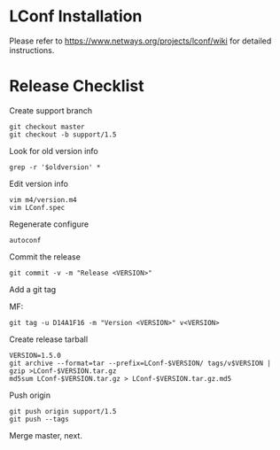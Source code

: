 # LConf Installation

Please refer to https://www.netways.org/projects/lconf/wiki for detailed instructions.


# Release Checklist

Create support branch

    git checkout master
    git checkout -b support/1.5

Look for old version info

    grep -r '$oldversion' *

Edit version info

    vim m4/version.m4
    vim LConf.spec

Regenerate configure

    autoconf

Commit the release

    git commit -v -m "Release <VERSION>"

Add a git tag

MF:

    git tag -u D14A1F16 -m "Version <VERSION>" v<VERSION>

Create release tarball

    VERSION=1.5.0
    git archive --format=tar --prefix=LConf-$VERSION/ tags/v$VERSION | gzip >LConf-$VERSION.tar.gz
    md5sum LConf-$VERSION.tar.gz > LConf-$VERSION.tar.gz.md5

Push origin

    git push origin support/1.5
    git push --tags

Merge master, next.


